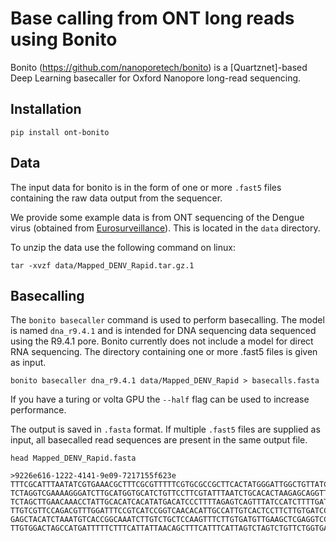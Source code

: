 # Base calling from ONT long reads using Bonito


Bonito (https://github.com/nanoporetech/bonito) is a [Quartznet]-based Deep Learning basecaller for Oxford Nanopore long-read sequencing.

## Installation

```
pip install ont-bonito
```

## Data

The input data for bonito is in the form of one or more `.fast5` files containing the raw data output from the sequencer. 

We provide some example data is from ONT sequencing of the Dengue virus (obtained from [Eurosurveillance](https://www.eurosurveillance.org/content/10.2807/1560-7917.ES.2018.23.50.1800228)). This is located in the `data` directory.

To unzip the data use the following command on linux:

```
tar -xvzf data/Mapped_DENV_Rapid.tar.gz.1
```

## Basecalling

The `bonito basecaller` command is used to perform basecalling. The model is named `dna_r9.4.1` and is intended for DNA sequencing data sequenced using the R9.4.1 pore. Bonito currently does not include a model for direct RNA sequencing. The directory containing one or more .fast5 files is given as input.

```
bonito basecaller dna_r9.4.1 data/Mapped_DENV_Rapid > basecalls.fasta
```
If you have a turing or volta GPU the `--half` flag can be used to increase performance.

The output is saved in `.fasta` format. If multiple `.fast5` files are supplied as input, all basecalled read sequences are present in the same output file.

```
head Mapped_DENV_Rapid.fasta 

>9226e616-1222-4141-9e09-7217155f623e
TTTCGCATTTAATATCGTGAAACGCTTTCGCGTTTTTCGTGCGCCGCTTCACTATGGGATTGGCTGTTATCAATCTCCCATTCTGGGTTACTCCTTTTCA
TCTAGGTCGAAAAGGGATCTTGCATGGTGCATCTGTTCCTTCGTATTTAATCTGCACACTAAGAGCAGGTTCCATGCTGGGTCTCGGCTCCACTTCTTTC
TCTAGCTTGAACAAACCTATTGCACATCACATATGACATCCCTTTTAGAGTCAGTTTATCCATCTTTTGATCTACATTTTCAAGTGTCCTGCAAAAATTG
TTGTCGTTCCAGACGTTTGGATTTCCGTCATCCGGTCAACACATTGCCATTGTCACTCCTTCTTGTGATCCTAATTTCGACTACTTCCTGCTTCTCACAT
GAGCTACATCTAAATGTCACCGGCAAATCTTGTCTGCTCCAAGTTTCTTGTGATGTTGAAGCTCGAGGTCCAAGGCAGTGGTAGGTCTAGAAACCTGTGT
TTGTGGACTAGCCATGATTTTTCTTTCATTATTAACAGCTTTCATTTCATTAGTCTAGTCTGTTCTGGTGAACTTAATCCAATGTAAACTCCGTAGTGTC
```

